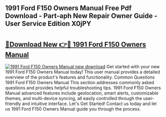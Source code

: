## 1991 Ford F150 Owners Manual Free Pdf Download - Part-aph New Repair Owner Guide - User Service Edition X0jPY

# <h2><a href="http://bc382.oget.top/?id=1991+Ford+F150+Owners+Manual">🔗Download New 👉🔴 1991 Ford F150 Owners Manual</a></h2>

[![1991 Ford F150 Owners Manual new download](https://i.imgur.com/5g1atiW.png)](http://bc382.oget.top/?id=1991+Ford+F150+Owners+Manual)
Get started with your new 1991 Ford F150 Owners Manual today! This user manual provides a detailed overview of the product's features and functionality. Common Questions 1991 Ford F150 Owners Manual This section addresses commonly asked questions and provides helpful troubleshooting tips. 1991 Ford F150 Owners Manual advanced features include geolocation, smart alerts, customizable themes, and multi-device syncing, all easily controlled through the user-friendly and intuitive interface. Let's Get Started! Contact us today and let us 1991 Ford F150 Owners Manual guide you through the process.
